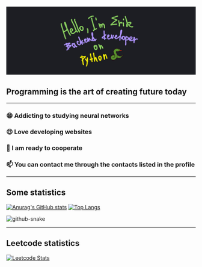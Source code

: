 ![Header](https://github.com/Fiufew/Fiufew/blob/main/assets/picture_my_header.png)

## Programming is the art of creating future today

---

### 😁 Addicting to studying neural networks

### 😍 Love developing websites

### 🫡 I am ready to cooperate

### 📫 You can contact me through the contacts listed in the profile

---

## Some statistics
[![Anurag's GitHub stats](https://github-readme-stats.vercel.app/api?username=Fiufew)](https://github.com/anuraghazra/github-readme-stats)
[![Top Langs](https://github-readme-stats.vercel.app/api/top-langs/?username=Fiufew&layout=compact)](https://github.com/anuraghazra/github-readme-stats)

<picture>
  <source
    media="(prefers-color-scheme: dark)"
    srcset="https://github.com/Fiufew/Fiufew/blob/output/github-contribution-grid-snake-dark.svg"
  />
  <img alt="github-snake" src="github-snake.svg"/>
</picture>

---

## Leetcode statistics
[![Leetcode Stats](https://leetcard.jacoblin.cool/Fiufew?border=0&radius=20)](https://leetcode.com/Fiufew)
